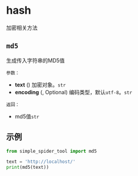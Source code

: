 # hash
加密相关方法


## `md5`
生成传入字符串的MD5值

`参数：`
* **text** () 加密对象。`str`
* **encoding** (, Optional) 编码类型，默认`utf-8`。`str`

`返回：`
* md5值`str`

## 示例

```python
from simple_spider_tool import md5

text = 'http://localhost/'
print(md5(text))
```